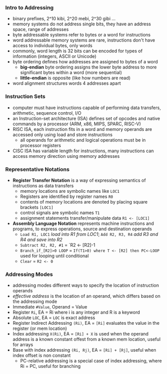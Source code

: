 ### Intro to Addressing
- binary prefixes, 2^10 kibi, 2^20 mebi, 2^30 gibi ...
- memory systems do not address single bits, they have an address space, range of addresses
- byte addressable systems refer to bytes or a word for instructions
- word addressable memory systems are rare, instructions don't have access to individual bytes, only words
- commonly, word length is 32 bits can be encoded for types of information (integers, ASCII or Unicode)
- byte ordering defines how addresses are assigned to bytes of a word
  - **big-endian** byte ordering assigns the lower byte address to more significant bytes within a word (more sequential)
  - **little-endian** is opposite (like how numbers are read)
- word alignment structures words 4 addresses apart

### Instruction Sets
- computer must have instructions capable of performing data transfers, arithmetic, sequence control, I/O
- an Instruction-set architecture (ISA) defines set of opcodes and native commands by a processor (ARM, x86, MIPS, SPARC, RISC-V)
- RISC ISA, each instruction fits in a word and memory operands are accessed only using load and store instructions
  - all operands for arithmetic and logical operations must be in processor registers
- CISC ISA has variable length for instructions, many instructions can access memory direction using memory addresses

### Representative Notations
- **Register Transfer Notation** is a way of expressing semantics of instructions as data transfers
  - memory locations are symbolic names like `LOC1`
  - Registers are identified by register names `R0`
  - contents of memory locations are denoted by placing square brackets `[LOC1]`
  - control signals are symbolic names `T1`
  - assignment statements transfer/manipulate data `R1 <- [LOC1]`
- **Assembly Language Notation** represents machine instructions and programs, to express operations, source and destination operands
  - `Load R1, LOC1` *load into R1 from LOC1*; `Add R2, R3, R4` *add R3 and R4 and save into R2*
  - `Subtract R2, R2, #1` = `R2 <- [R2]-1
  - `Branch_if_[R2]>0 LOOP` = `If(T1>0) where T <- [R2] then PC<-LOOP` used for looping until conditional
  - `Clear` = `R2 <- 0`

### Addressing Modes
- addressing modes different ways to specify the location of instruction operands
- *effective address* is the location of an operand, which differs based on the addressing mode
- Immediate `#Value`, Operand = Value
- Register `Ri`, EA = Ri where i is any integer and R is a keyword
- Absolute `LOC`, EA = `LOC` is exact address
- Register Indirect Addressing `(Ri)`, EA = `[Ri]` evaluates the value in the register (or mem location)
- Index addressing `X(Ri)`, EA = `[Ri] + X` is used when the operand address is a known constant offest from a known mem location, useful for arrays
- Base with index addressing `(Ri, Rj)`, EA = `[Ri] + [Rj]`, useful when index offset is non constant
  - PC-relative addressing is a special case of index addressing, where Ri = PC, useful for branching 
